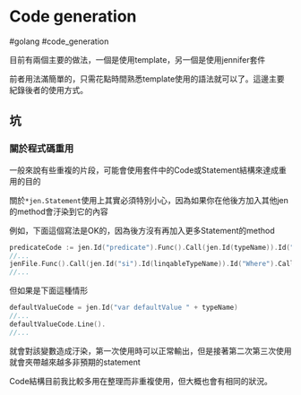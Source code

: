 # Code generation

#golang #code_generation

目前有兩個主要的做法，一個是使用template，另一個是使用jennifer套件

前者用法滿簡單的，只需花點時間熟悉template使用的語法就可以了。這邊主要紀錄後者的使用方式。

## 坑

### 關於程式碼重用

一般來說有些重複的片段，可能會使用套件中的Code或Statement結構來達成重用的目的

關於`*jen.Statement`使用上其實必須特別小心，因為如果你在他後方加入其他jen的method會汙染到它的內容

例如，下面這個寫法是OK的，因為後方沒有再加入更多Statement的method

```go
predicateCode := jen.Id("predicate").Func().Call(jen.Id(typeName)).Id("bool")
//...
jenFile.Func().Call(jen.Id("si").Id(linqableTypeName)).Id("Where").Call(predicateCode).Id(linqableTypeName).
//...
```

但如果是下面這種情形

```go
defaultValueCode = jen.Id("var defaultValue " + typeName)
//...
defaultValueCode.Line().
//...
```

就會對該變數造成汙染，第一次使用時可以正常輸出，但是接著第二次第三次使用就會夾帶越來越多非預期的statement

Code結構目前我比較多用在整理而非重複使用，但大概也會有相同的狀況。
